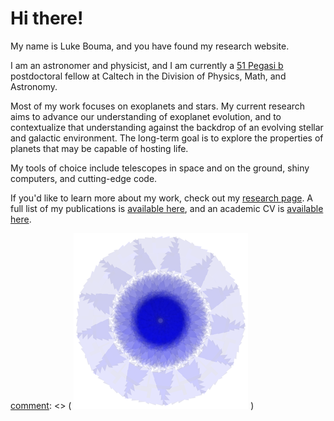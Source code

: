 # Hi there!

My name is Luke Bouma, and you have found my research website.

I am an astronomer and physicist, and I am currently a [51 Pegasi
b](https://www.hsfoundation.org/fellow/luke-bouma-ph-d-candidate/) postdoctoral
fellow at Caltech in the Division of Physics, Math, and Astronomy. 

Most of my work focuses on exoplanets and stars.  My current research
aims to advance our understanding of exoplanet evolution, and
to contextualize that understanding against the backdrop of an evolving stellar
and galactic environment.  The long-term goal is to explore the properties of
planets that may be capable of hosting life.

My tools of choice include telescopes in space and on the ground, shiny
computers, and cutting-edge code.

If you'd like to learn more about my work, check out my [research
page](http://lgbouma.com/research/).  A full list of my publications is
[available
here](https://ui.adsabs.harvard.edu/public-libraries/uXPWdyI2RH2T-Sv0rcwUwA),
and an academic CV is [available here](/pdfs/LukeBouma_CV_Feb_2024.pdf).

[comment]: <> ( ![nifty](/images/nifty.png) )

[comment]: <> (  Most of my work focuses on exoplanets and stars. The main goals of
my research are to understand how planets form and evolve, to determine how
that evolution is connected to the stellar and galactic environment, and to
explore the properties of planets that may be capable of hosting life. )



